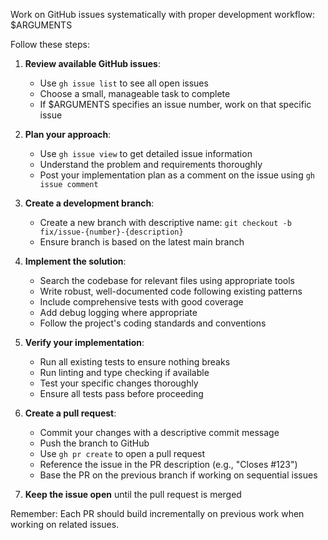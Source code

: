 Work on GitHub issues systematically with proper development workflow: $ARGUMENTS

Follow these steps:

1. **Review available GitHub issues**:
   - Use `gh issue list` to see all open issues
   - Choose a small, manageable task to complete
   - If $ARGUMENTS specifies an issue number, work on that specific issue

2. **Plan your approach**:
   - Use `gh issue view` to get detailed issue information
   - Understand the problem and requirements thoroughly
   - Post your implementation plan as a comment on the issue using `gh issue comment`

3. **Create a development branch**:
   - Create a new branch with descriptive name: `git checkout -b fix/issue-{number}-{description}`
   - Ensure branch is based on the latest main branch

4. **Implement the solution**:
   - Search the codebase for relevant files using appropriate tools
   - Write robust, well-documented code following existing patterns
   - Include comprehensive tests with good coverage
   - Add debug logging where appropriate
   - Follow the project's coding standards and conventions

5. **Verify your implementation**:
   - Run all existing tests to ensure nothing breaks
   - Run linting and type checking if available
   - Test your specific changes thoroughly
   - Ensure all tests pass before proceeding

6. **Create a pull request**:
   - Commit your changes with a descriptive commit message
   - Push the branch to GitHub
   - Use `gh pr create` to open a pull request
   - Reference the issue in the PR description (e.g., "Closes #123")
   - Base the PR on the previous branch if working on sequential issues

7. **Keep the issue open** until the pull request is merged

Remember: Each PR should build incrementally on previous work when working on related issues.